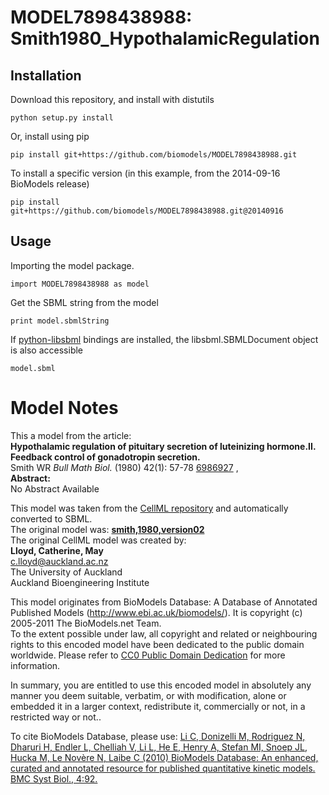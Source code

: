 # MODEL7898438988: Smith1980_HypothalamicRegulation

## Installation

Download this repository, and install with distutils

`python setup.py install`

Or, install using pip

`pip install git+https://github.com/biomodels/MODEL7898438988.git`

To install a specific version (in this example, from the 2014-09-16 BioModels release)

`pip install git+https://github.com/biomodels/MODEL7898438988.git@20140916`

## Usage

Importing the model package.

`import MODEL7898438988 as model`

Get the SBML string from the model

`print model.sbmlString`

If [python-libsbml](https://pypi.python.org/pypi/python-libsbml) bindings are
installed, the libsbml.SBMLDocument object is also accessible

`model.sbml`


# Model Notes


This a model from the article:  
**Hypothalamic regulation of pituitary secretion of luteinizing hormone.II. Feedback control of gonadotropin secretion.**   
Smith WR _Bull Math Biol._ (1980) 42(1): 57-78
[6986927](http://www.ncbi.nlm.nih.gov/pubmed/6986927) ,  
**Abstract:**   
No Abstract Available

This model was taken from the [CellML
repository](http://www.cellml.org/models) and automatically converted to SBML.  
The original model was: [ **smith,1980,version02**
](http://www.cellml.org/models/smith_1980_version02)  
The original CellML model was created by:  
**Lloyd, Catherine, May**   
c.lloyd@auckland.ac.nz  
The University of Auckland  
Auckland Bioengineering Institute  

This model originates from BioModels Database: A Database of Annotated
Published Models (http://www.ebi.ac.uk/biomodels/). It is copyright (c)
2005-2011 The BioModels.net Team.  
To the extent possible under law, all copyright and related or neighbouring
rights to this encoded model have been dedicated to the public domain
worldwide. Please refer to [CC0 Public Domain
Dedication](http://creativecommons.org/publicdomain/zero/1.0/) for more
information.

In summary, you are entitled to use this encoded model in absolutely any
manner you deem suitable, verbatim, or with modification, alone or embedded it
in a larger context, redistribute it, commercially or not, in a restricted way
or not..  
  
To cite BioModels Database, please use: [Li C, Donizelli M, Rodriguez N,
Dharuri H, Endler L, Chelliah V, Li L, He E, Henry A, Stefan MI, Snoep JL,
Hucka M, Le Novère N, Laibe C (2010) BioModels Database: An enhanced, curated
and annotated resource for published quantitative kinetic models. BMC Syst
Biol., 4:92.](http://www.ncbi.nlm.nih.gov/pubmed/20587024)


